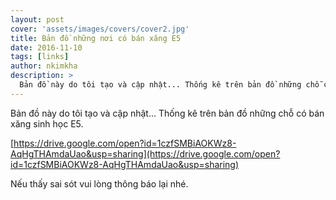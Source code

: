 ```yaml
---
layout: post
cover: 'assets/images/covers/cover2.jpg'
title: Bản đồ những nơi có bán xăng E5
date: 2016-11-10
tags: [links]
author: nkimkha
description: >
  Bản đồ này do tôi tạo và cập nhật... Thống kê trên bản đồ những chỗ có bán xăng sinh học E5.
---
```


Bản đồ này do tôi tạo và cập nhật... Thống kê trên bản đồ những chỗ có bán xăng sinh học E5.

[https://drive.google.com/open?id=1czfSMBiAOKWz8-AqHgTHAmdaUao&usp=sharing](https://drive.google.com/open?id=1czfSMBiAOKWz8-AqHgTHAmdaUao&usp=sharing)

Nếu thấy sai sót vui lòng thông báo lại nhé.

